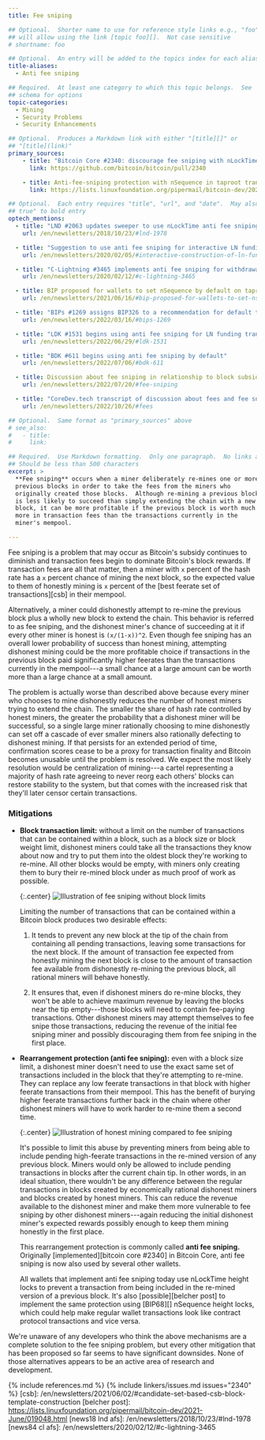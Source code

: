 ```yaml
---
title: Fee sniping

## Optional.  Shorter name to use for reference style links e.g., "foo"
## will allow using the link [topic foo][].  Not case sensitive
# shortname: foo

## Optional.  An entry will be added to the topics index for each alias
title-aliases:
  - Anti fee sniping

## Required.  At least one category to which this topic belongs.  See
## schema for options
topic-categories:
  - Mining
  - Security Problems
  - Security Enhancements

## Optional.  Produces a Markdown link with either "[title][]" or
## "[title](link)"
primary_sources:
    - title: "Bitcoin Core #2340: discourage fee sniping with nLockTime"
      link: https://github.com/bitcoin/bitcoin/pull/2340

    - title: Anti-fee-sniping protection with nSequence in taproot transactions
      link: https://lists.linuxfoundation.org/pipermail/bitcoin-dev/2021-June/019048.html

## Optional.  Each entry requires "title", "url", and "date".  May also use "feature:
## true" to bold entry
optech_mentions:
  - title: "LND #2063 updates sweeper to use nLockTime anti fee sniping"
    url: /en/newsletters/2018/10/23/#lnd-1978

  - title: "Suggestion to use anti fee sniping for interactive LN funding transactions"
    url: /en/newsletters/2020/02/05/#interactive-construction-of-ln-funding-transactions

  - title: "C-Lightning #3465 implements anti fee sniping for withdrawal transactions"
    url: /en/newsletters/2020/02/12/#c-lightning-3465

  - title: BIP proposed for wallets to set nSequence by default on taproot transactions
    url: /en/newsletters/2021/06/16/#bip-proposed-for-wallets-to-set-nsequence-by-default-on-taproot-transactions

  - title: "BIPs #1269 assigns BIP326 to a recommendation for default taproot anti fee sniping"
    url: /en/newsletters/2022/03/16/#bips-1269

  - title: "LDK #1531 begins using anti fee sniping for LN funding transactions"
    url: /en/newsletters/2022/06/29/#ldk-1531

  - title: "BDK #611 begins using anti fee sniping by default"
    url: /en/newsletters/2022/07/06/#bdk-611

  - title: Discussion about fee sniping in relationship to block subsidy
    url: /en/newsletters/2022/07/20/#fee-sniping

  - title: "CoreDev.tech transcript of discussion about fees and fee sniping"
    url: /en/newsletters/2022/10/26/#fees

## Optional.  Same format as "primary_sources" above
# see_also:
#   - title:
#     link:

## Required.  Use Markdown formatting.  Only one paragraph.  No links allowed.
## Should be less than 500 characters
excerpt: >
  **Fee sniping** occurs when a miner deliberately re-mines one or more
  previous blocks in order to take the fees from the miners who
  originally created those blocks.  Although re-mining a previous block
  is less likely to succeed than simply extending the chain with a new
  block, it can be more profitable if the previous block is worth much
  more in transaction fees than the transactions currently in the
  miner's mempool.

---
```

Fee sniping is a problem that may occur as Bitcoin's subsidy
continues to diminish and transaction fees begin to dominate
Bitcoin's block rewards.  If transaction fees are all that matter,
then a miner with `x` percent of the hash rate has a `x` percent
chance of mining the next block, so the expected value to them of
honestly mining is `x` percent of the [best feerate set of
transactions][csb] in their mempool.

Alternatively, a miner could dishonestly attempt to re-mine the
previous block plus a wholly new block to extend the
chain.  This behavior is referred to as fee sniping, and the dishonest
miner's chance of succeeding at it if every
other miner is honest is `(x/(1-x))^2`.  Even though fee sniping has an
overall lower probability of success than honest mining, attempting
dishonest mining could be the more profitable choice if transactions in
the previous block paid significantly higher feerates than the
transactions currently in the mempool---a small chance at a large amount
can be worth more than a large chance at a small amount.

The problem is actually worse than described above because every miner
who chooses to mine dishonestly reduces the number of honest
miners trying to extend the chain.  The smaller the share of hash
rate controlled by honest miners, the greater the probability that a
dishonest miner will be successful, so a single large miner
rationally choosing to mine dishonestly can set off a cascade of
ever smaller miners also rationally defecting to dishonest mining.
If that persists for an extended period of time, confirmation scores
cease to be a proxy for transaction finality and Bitcoin becomes
unusable until the problem is resolved.  We expect the most likely
resolution would be centralization of mining---a cartel representing
a majority of hash rate agreeing to never reorg each others' blocks
can restore stability to the system, but that comes with the
increased risk that they'll later
censor certain transactions.

### Mitigations

- **Block transaction limit:** without a limit on the number of
  transactions that can be contained within a block, such as a block
  size or block weight limit, dishonest miners could take all the
  transactions they know about now and try to put them into the oldest block
  they're working to re-mine.  All other blocks would be empty, with
  miners only creating them to bury their re-mined block under as much
  proof of work as possible.

  {:.center}
  ![Illustration of fee sniping without block limits](/img/posts/2021-06-sniping-size-limit.png)

  Limiting the number of transactions that can be contained within a
  Bitcoin block produces two desirable effects:

  1. It tends to prevent any new block at the tip of the chain from
     containing all pending transactions, leaving some transactions
     for the next block.  If the amount of transaction fee expected
     from honestly mining the next block is close to the amount of
     transaction fee available from dishonestly re-mining the previous
     block, all rational miners will behave honestly.

  2. It ensures that, even if dishonest miners do re-mine blocks, they
     won't be able to achieve maximum revenue by leaving the blocks
     near the tip empty---those blocks will need to contain fee-paying
     transactions.  Other dishonest miners may attempt themselves to
     fee snipe those transactions, reducing the revenue of the initial
     fee sniping miner and possibly discouraging them from fee sniping
     in the first place.

- **Rearrangement protection (anti fee sniping):** even with a block size
  limit, a dishonest miner doesn't need to use the exact same set of
  transactions included in the block that they're attempting to re-mine.
  They can replace any low feerate transactions in that block with
  higher feerate transactions from their mempool.  This has the benefit
  of burying higher feerate transactions further back in the chain where
  other dishonest miners will have to work harder to re-mine them a
  second time.

  {:.center}
  ![Illustration of honest mining compared to fee sniping](/img/posts/2021-06-afs.png)

  It's possible to limit this abuse by preventing miners from being
  able to include pending high-feerate transactions in the re-mined
  version of any previous block.  Miners would only be allowed to
  include pending transactions in blocks after the current chain tip.
  In other words, in an ideal situation, there wouldn't be any
  difference between the regular transactions in blocks created by
  economically rational dishonest miners and blocks created by honest
  miners.  This can reduce the revenue available to the dishonest
  miner and make them more vulnerable to fee sniping by other
  dishonest miners---again reducing the initial dishonest miner's
  expected rewards possibly enough to keep them mining honestly in
  the first place.

  This rearrangement protection is commonly called **anti fee
  sniping.** Originally [implemented][bitcoin core #2340] in Bitcoin
  Core, anti fee sniping is now also used by several other wallets.

  All wallets that implement anti fee sniping today use nLockTime
  height locks to prevent a transaction from being included in the
  re-mined version of a previous block.  It's also [possible][belcher
  post] to implement the same protection using [BIP68][] nSequence
  height locks, which could help make regular wallet transactions look
  like contract protocol transactions and vice versa.

We're unaware of any developers who think the above mechanisms are a
complete solution to the fee sniping problem, but every other mitigation
that has been proposed so far seems to have significant downsides.  None
of those alternatives appears to be an active area of research and
development.

<!-- other mitigations I'm aware of:

  - Permanent subsidy (yikes!)

  - Miner pays excess fees forward to next miner (AKA the reorg
    shakedown fee)

  - Transactions commit to current chaintip, making them (and their
    fees) invalid in case of reorg

-->

{% include references.md %}
{% include linkers/issues.md issues="2340" %}
[csb]: /en/newsletters/2021/06/02/#candidate-set-based-csb-block-template-construction
[belcher post]: https://lists.linuxfoundation.org/pipermail/bitcoin-dev/2021-June/019048.html
[news18 lnd afs]: /en/newsletters/2018/10/23/#lnd-1978
[news84 cl afs]: /en/newsletters/2020/02/12/#c-lightning-3465
